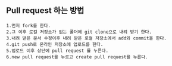 ## Pull request 하는 방법 ##
`1.먼저 fork를 한다.`<br>
`2.그 이후 로컬 저장소가 없는 폴더에 git clone으로 내려 받기 한다.`<br>
`3.내려 받은 문서 수정이후 내려 받은 로컬 저장소에서 add와 commit을 한다.`<br>
`4.git push로 온라인 저장소에 업로드를 한다.`<br>
`5.업로드 이후 상단에 pull request 를 누른다.`<br>
`6.new pull request를 누르고 create pull request를 누른다.`<br>

 